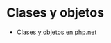 # Clases y objetos

* [Clases y objetos en php.net](https://www.php.net/manual/es/language.oop5.php)
